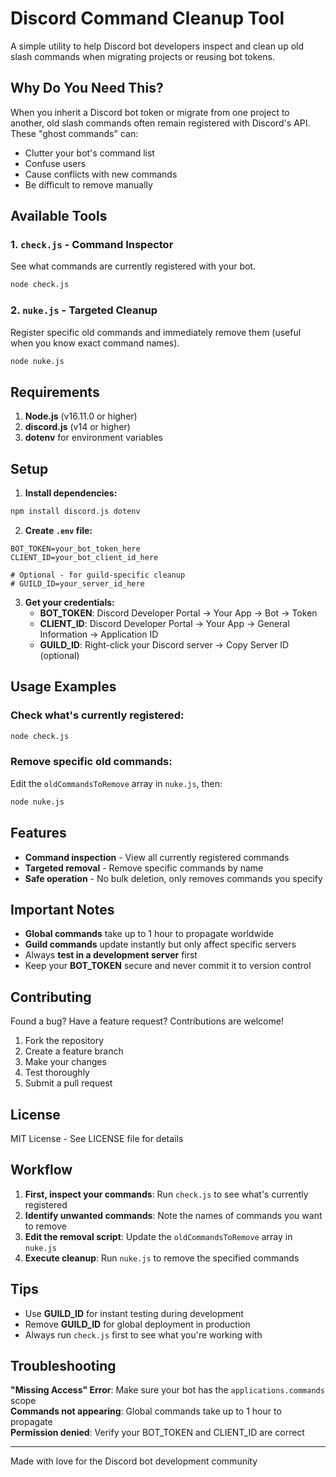 # Discord Command Cleanup Tool

A simple utility to help Discord bot developers inspect and clean up old slash commands when migrating projects or reusing bot tokens.

## Why Do You Need This?

When you inherit a Discord bot token or migrate from one project to another, old slash commands often remain registered with Discord's API. These "ghost commands" can:
- Clutter your bot's command list
- Confuse users
- Cause conflicts with new commands
- Be difficult to remove manually

## Available Tools

### 1. `check.js` - Command Inspector
See what commands are currently registered with your bot.
```bash
node check.js
```

### 2. `nuke.js` - Targeted Cleanup
Register specific old commands and immediately remove them (useful when you know exact command names).
```bash
node nuke.js
```

## Requirements

1. **Node.js** (v16.11.0 or higher)
2. **discord.js** (v14 or higher)
3. **dotenv** for environment variables

## Setup

1. **Install dependencies:**
```bash
npm install discord.js dotenv
```

2. **Create `.env` file:**
```env
BOT_TOKEN=your_bot_token_here
CLIENT_ID=your_bot_client_id_here

# Optional - for guild-specific cleanup
# GUILD_ID=your_server_id_here
```

3. **Get your credentials:**
   - **BOT_TOKEN**: Discord Developer Portal → Your App → Bot → Token
   - **CLIENT_ID**: Discord Developer Portal → Your App → General Information → Application ID
   - **GUILD_ID**: Right-click your Discord server → Copy Server ID (optional)

## Usage Examples

### Check what's currently registered:
```bash
node check.js
```

### Remove specific old commands:
Edit the `oldCommandsToRemove` array in `nuke.js`, then:
```bash
node nuke.js
```

## Features

- **Command inspection** - View all currently registered commands
- **Targeted removal** - Remove specific commands by name
- **Safe operation** - No bulk deletion, only removes commands you specify

## Important Notes

- **Global commands** take up to 1 hour to propagate worldwide
- **Guild commands** update instantly but only affect specific servers
- Always **test in a development server** first
- Keep your **BOT_TOKEN** secure and never commit it to version control

## Contributing

Found a bug? Have a feature request? Contributions are welcome!

1. Fork the repository
2. Create a feature branch
3. Make your changes
4. Test thoroughly
5. Submit a pull request

## License

MIT License - See LICENSE file for details

## Workflow

1. **First, inspect your commands**: Run `check.js` to see what's currently registered
2. **Identify unwanted commands**: Note the names of commands you want to remove
3. **Edit the removal script**: Update the `oldCommandsToRemove` array in `nuke.js`
4. **Execute cleanup**: Run `nuke.js` to remove the specified commands

## Tips

- Use **GUILD_ID** for instant testing during development
- Remove **GUILD_ID** for global deployment in production
- Always run `check.js` first to see what you're working with

## Troubleshooting

**"Missing Access" Error**: Make sure your bot has the `applications.commands` scope  
**Commands not appearing**: Global commands take up to 1 hour to propagate  
**Permission denied**: Verify your BOT_TOKEN and CLIENT_ID are correct

---

Made with love for the Discord bot development community